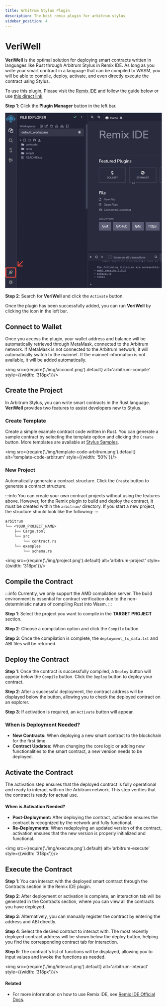 ```yaml
---
title: Arbitrum Stylus Plugin
description: The best remix plugin for arbitrum stylus
sidebar_position: 4
---
```


# VeriWell

**VeriWell** is the optimal solution for deploying smart contracts written in languages like Rust through Arbitrum Stylus in Remix IDE. As long as you write your smart contract in a language that can be compiled to WASM, you will be able to compile, deploy, activate, and even directly execute the contract using Stylus.

To use this plugin, Please visit the [Remix IDE](https://remix.ethereum.org/) and follow the guide below or use [this direct link](https://remix.ethereum.org/#activate=arbitrum-stylus)

**Step 1**: Click the **Plugin Manager** button in the left bar.

![Plugin Manager](./img/plugin-manager.png?raw=true 'Plugin Manager')

**Step 2**: Search for **VeriWell** and click the `Activate` button.

Once the plugin has been successfully added, you can run **VeriWell** by clicking the icon in the left bar.

## Connect to Wallet

Once you access the plugin, your wallet address and balance will be automatically retrieved through MetaMask, connected to the Arbitrum network. If MetaMask is not connected to the Arbitrum network, it will automatically switch to the mainnet. If the mainnet information is not available, it will be added automatically.

<img src={require('./img/account.png').default} alt='arbitrum-compile' style={{width: '318px'}}/>

## Create the Project

In Arbitrum Stylus, you can write smart contracts in the Rust language. **VeriWell** provides two features to assist developers new to Stylus.

### Create Template

Create a simple example contract code written in Rust. You can generate a sample contract by selecting the template option and clicking the `Create` button. More templates are available at [Stylus Samples](https://github.com/OffchainLabs/stylus-workshop-rust-solidity).

<img src={require('./img/template-code-arbitrum.png').default} alt='template-code-arbitrum' style={{width: '50%'}}/>

### New Project

Automatically generate a contract structure. Click the `Create` button to generate a contract structure.

:::info
You can create your own contract projects without using the features above. However, for the Remix plugin to build and deploy the contract, it must be created within the `arbitrum/` directory. If you start a new project, the structure should look like the following:
:::

```
arbitrum
└── <YOUR_PROJECT_NAME>
    ├── Cargo.toml
    └── src
        └── contract.rs
    └── examples
        └── schema.rs
```

<img src={require('./img/project.png').default} alt='arbitrum-project' style={{width: '318px'}}/>

## Compile the Contract

:::info
Currently, we only support the AMD compilation server. The build environment is essential for contract verification due to the non-deterministic nature of compiling Rust into Wasm.
:::

**Step 1**: Select the project you want to compile in the **TARGET PROJECT** section.

**Step 2**: Choose a compilation option and click the `Compile` button.

**Step 3**: Once the compilation is complete, the `deployment_tx_data.txt` and ABI files will be returned.

## Deploy the Contract

**Step 1**: Once the contract is successfully compiled, a `Deploy` button will appear below the `Compile` button. Click the `Deploy` button to deploy your contract.

**Step 2**: After a successful deployment, the contract address will be displayed below the button, allowing you to check the deployed contract on an explorer.

**Step 3**: If activation is required, an `Activate` button will appear.

### When is Deployment Needed?

- **New Contracts:** When deploying a new smart contract to the blockchain for the first time.
- **Contract Updates:** When changing the core logic or adding new functionalities to the smart contract, a new version needs to be deployed.

## Activate the Contract

The activation step ensures that the deployed contract is fully operational and ready to interact with on the Arbitrum network. This step verifies that the contract is ready for actual use.

#### When is Activation Needed?

- **Post-Deployment:** After deploying the contract, activation ensures the contract is recognized by the network and fully functional.
- **Re-Deployments:** When redeploying an updated version of the contract, activation ensures that the new version is properly initialized and functional.

<img src={require('./img/execute.png').default} alt='arbitrum-execute' style={{width: '318px'}}/>

## Execute the Contract

**Step 1**: You can interact with the deployed smart contract through the Contracts section in the Remix IDE plugin.

**Step 2**: After deployment or activation is complete, an interaction tab will be generated in the Contracts section, where you can view all the contracts you have deployed.

**Step 3**: Alternatively, you can manually register the contract by entering the address and ABI directly.

**Step 4**: Select the desired contract to interact with. The most recently deployed contract address will be shown below the deploy button, helping you find the corresponding contract tab for interaction.

**Step 5**: The contract's list of functions will be displayed, allowing you to input values and invoke the functions as needed.

<img src={require('./img/interact.png').default} alt='arbitrum-interact' style={{width: '318px'}}/>

#### Related

- For more information on how to use Remix IDE, see [Remix IDE Official Docs](https://remix-ide.readthedocs.io/en/latest/).
